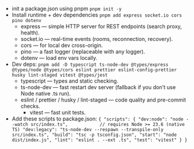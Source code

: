  - init a package.json using pnpm `pnpm init -y`
 - Install runtime + dev dependencies  `pnpm add express socket.io cors pino dotenv`
   - 	express — simple HTTP server for REST endpoints (search proxy, health). 
   - socket.io — real-time events (rooms, reconnection, recovery). 
   - cors — for local dev cross-origin. 
   - pino — a fast logger (replaceable with any logger). 
   - dotenv — load env vars locally.
 - Dev deps: `pnpm add -D typescript ts-node-dev @types/express @types/node @types/cors eslint prettier eslint-config-prettier husky lint-staged vitest @types/jest`
   - typescript — types and static checking. 
   - ts-node-dev — fast restart dev server (fallback if you don’t use Node native .ts run). 
   - eslint / prettier / husky / lint-staged — code quality and pre-commit checks. 
     - vitest — fast unit tests.
 - Add these scripts to package.json:
   `{
   "scripts": {
   "dev:node": "node --watch src/index.ts",            // requires Node >= 23.6 (native TS)
   "dev:legacy": "ts-node-dev --respawn --transpile-only src/index.ts",
   "build": "tsc -p tsconfig.json",
   "start": "node dist/index.js",
   "lint": "eslint . --ext .ts",
   "test": "vitest"
   }
   }
`